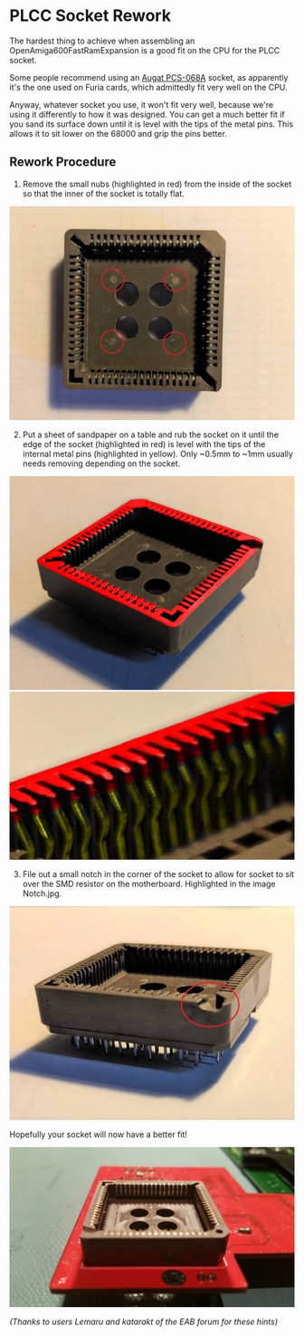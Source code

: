 # PLCC Socket Rework
The hardest thing to achieve when assembling an OpenAmiga600FastRamExpansion is a good fit on the CPU for the PLCC socket.

Some people recommend using an [Augat PCS-068A](https://octopart.com/search?q=PCS-068A) socket, as apparently it's the one used on Furia cards, which admittedly fit very well on the CPU.

Anyway, whatever socket you use, it won't fit very well, because we're using it differently to how it was designed. You can get a much better fit if you sand its surface down until it is level with the tips of the metal pins. This allows it to sit lower on the 68000 and grip the pins better.

## Rework Procedure
1. Remove the small nubs (highlighted in red) from the inside of the socket so that the inner of the socket is totally flat.

![nubs](img/nubs.jpg)

2. Put a sheet of sandpaper on a table and rub the socket on it until the edge of the socket (highlighted in red) is level with the tips of the internal metal pins (highlighted in yellow). Only ~0.5mm to ~1mm usually needs removing depending on the socket.

![sand](img/sand.jpg)
![sand2](img/sand2.jpg)

3. File out a small notch in the corner of the socket to allow for socket to sit over the SMD resistor on the motherboard. Highlighted in the image Notch.jpg.

![notch](img/notch.jpg)

Hopefully your socket will now have a better fit!

![endresult](img/endresult.jpg)

*(Thanks to users Lemaru and katarakt of the EAB forum for these hints)*
